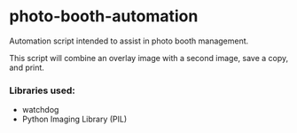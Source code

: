 # photo-booth-automation
Automation script intended to assist in photo booth management.

This script will combine an overlay image with a second image, save a copy, and print.

### Libraries used:
- watchdog
- Python Imaging Library (PIL)
